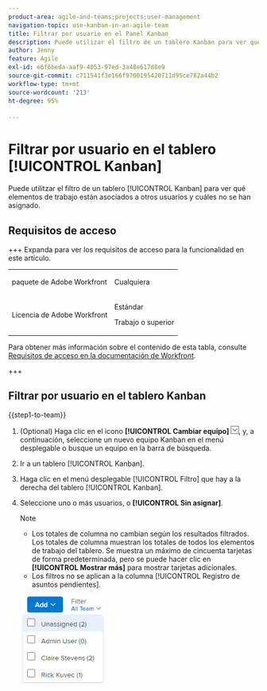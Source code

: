 ```yaml
---
product-area: agile-and-teams;projects;user-management
navigation-topic: use-kanban-in-an-agile-team
title: Filtrar por usuario en el Panel Kanban
description: Puede utilizar el filtro de un tablero Kanban para ver qué elementos de trabajo están asociados a otros usuarios y cuáles no se han asignado.
author: Jenny
feature: Agile
exl-id: e6f6beda-aaf9-4053-97ed-3a48e617d8e9
source-git-commit: c711541f3e166f9700195420711d95ce782a44b2
workflow-type: tm+mt
source-wordcount: '213'
ht-degree: 95%

---
```


# Filtrar por usuario en el tablero [!UICONTROL Kanban]

Puede utilitzar el filtro de un tablero [!UICONTROL Kanban] para ver qué elementos de trabajo están asociados a otros usuarios y cuáles no se han asignado.

## Requisitos de acceso

+++ Expanda para ver los requisitos de acceso para la funcionalidad en este artículo.

<table style="table-layout:auto"> 
 <col> 
 </col> 
 <col> 
 </col> 
 <tbody> 
  <tr> 
   <td role="rowheader">paquete de Adobe Workfront</td> 
   <td> <p>Cualquiera</p> </td> 
  </tr> 
  <tr> 
   <td role="rowheader">Licencia de Adobe Workfront</td> 
   <td> <p>Estándar</p> 
   <p>Trabajo o superior</p> </td> 
  </tr>
 </tbody> 
</table>

Para obtener más información sobre el contenido de esta tabla, consulte [Requisitos de acceso en la documentación de Workfront](/help/quicksilver/administration-and-setup/add-users/access-levels-and-object-permissions/access-level-requirements-in-documentation.md).

+++

## Filtrar por usuario en el tablero Kanban

{{step1-to-team}}

1. (Optional) Haga clic en el icono **[!UICONTROL Cambiar equipo]**![Cambiar icono de equipo](assets/switch-team-icon.png), y, a continuación, seleccione un nuevo equipo Kanban en el menú desplegable o busque un equipo en la barra de búsqueda.

1. Ir a un tablero [!UICONTROL Kanban].
1. Haga clic en el menú desplegable [!UICONTROL Filtro] que hay a la derecha del tablero [!UICONTROL Kanban].
1. Seleccione uno o más usuarios, o **[!UICONTROL Sin asignar]**.

   >[!NOTE]
   >
   >* Los totales de columna no cambian según los resultados filtrados. Los totales de columna muestran los totales de todos los elementos de trabajo del tablero. Se muestra un máximo de cincuenta tarjetas de forma predeterminada, pero se puede hacer clic en **[!UICONTROL Mostrar más]** para mostrar tarjetas adicionales.
   >* Los filtros no se aplican a la columna [!UICONTROL Registro de asuntos pendientes].


   ![Filtrar por usuario](assets/filter-by-user-agile-nwe.png)
